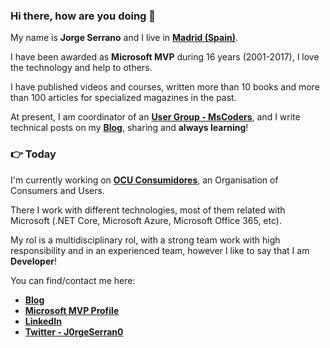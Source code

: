### Hi there, how are you doing :wave:

My name is **Jorge Serrano** and I live in **[Madrid (Spain)](https://www.google.es/maps/place/Madrid/@40.4381311,-3.8196213,11z/data=!3m1!4b1!4m5!3m4!1s0xd422997800a3c81:0xc436dec1618c2269!8m2!3d40.4167754!4d-3.7037902)**.

I have been awarded as **Microsoft MVP** during 16 years (2001-2017), I love the technology and help to others.

I have published videos and courses, written more than 10 books and more than 100 articles for specialized magazines in the past.

At present, I am coordinator of an [**User Group - MsCoders**](https://www.meetup.com/es-ES/MSCoders/#), and I write technical posts on my [**Blog**](https://geeks.ms/jorge/), sharing and **always learning**!

### :point_right: Today

I'm currently working on **[OCU Consumidores](https://www.ocu.org/)**, an Organisation of Consumers and Users.

There I work with different technologies, most of them related with Microsoft (.NET Core, Microsoft Azure, Microsoft Office 365, etc).

My rol is a multidisciplinary rol, with a strong team work with high responsibility and in an experienced team, however I like to say that I am **Developer**!

You can find/contact me here:

* [**Blog**](https://geeks.ms/jorge/)
* [**Microsoft MVP Profile**](https://mvp.microsoft.com/es-es/PublicProfile/8633)
* [**LinkedIn**](https://www.linkedin.com/in/jorge-serrano-p%C3%A9rez-24388520/)
* [**Twitter - J0rgeSerran0**](https://twitter.com/J0rgeSerran0)
